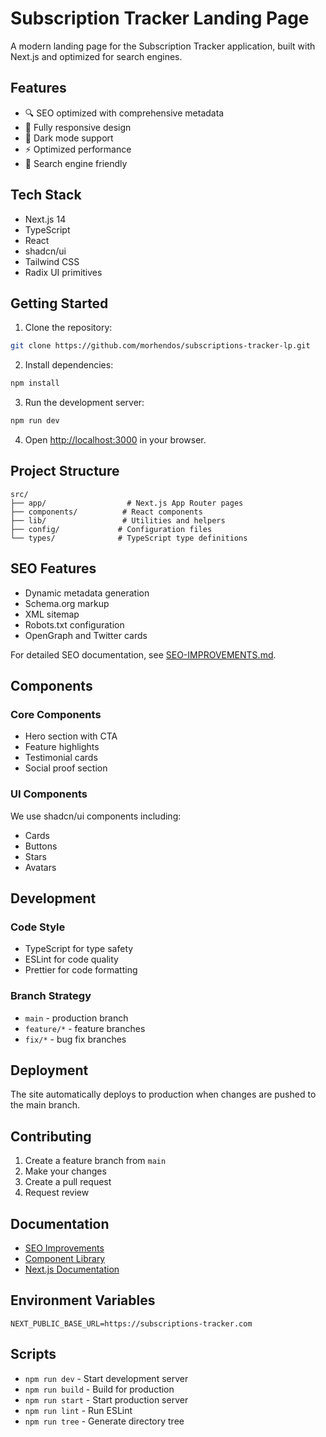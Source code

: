# Subscription Tracker Landing Page

A modern landing page for the Subscription Tracker application, built with Next.js and optimized for search engines.

## Features

- 🔍 SEO optimized with comprehensive metadata
- 📱 Fully responsive design
- 🌙 Dark mode support
- ⚡ Optimized performance
- 🤖 Search engine friendly

## Tech Stack

- Next.js 14
- TypeScript
- React
- shadcn/ui
- Tailwind CSS
- Radix UI primitives

## Getting Started

1. Clone the repository:
```bash
git clone https://github.com/morhendos/subscriptions-tracker-lp.git
```

2. Install dependencies:
```bash
npm install
```

3. Run the development server:
```bash
npm run dev
```

4. Open [http://localhost:3000](http://localhost:3000) in your browser.

## Project Structure

```
src/
├── app/                  # Next.js App Router pages
├── components/          # React components
├── lib/                 # Utilities and helpers
├── config/             # Configuration files
└── types/              # TypeScript type definitions
```

## SEO Features

- Dynamic metadata generation
- Schema.org markup
- XML sitemap
- Robots.txt configuration
- OpenGraph and Twitter cards

For detailed SEO documentation, see [SEO-IMPROVEMENTS.md](./docs/SEO-IMPROVEMENTS.md).

## Components

### Core Components
- Hero section with CTA
- Feature highlights
- Testimonial cards
- Social proof section

### UI Components
We use shadcn/ui components including:
- Cards
- Buttons
- Stars
- Avatars

## Development

### Code Style
- TypeScript for type safety
- ESLint for code quality
- Prettier for code formatting

### Branch Strategy
- `main` - production branch
- `feature/*` - feature branches
- `fix/*` - bug fix branches

## Deployment

The site automatically deploys to production when changes are pushed to the main branch.

## Contributing

1. Create a feature branch from `main`
2. Make your changes
3. Create a pull request
4. Request review

## Documentation

- [SEO Improvements](./docs/SEO-IMPROVEMENTS.md)
- [Component Library](https://ui.shadcn.com/)
- [Next.js Documentation](https://nextjs.org/docs)

## Environment Variables

```env
NEXT_PUBLIC_BASE_URL=https://subscriptions-tracker.com
```

## Scripts

- `npm run dev` - Start development server
- `npm run build` - Build for production
- `npm run start` - Start production server
- `npm run lint` - Run ESLint
- `npm run tree` - Generate directory tree
